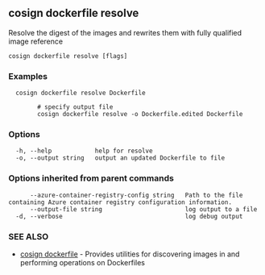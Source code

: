 ## cosign dockerfile resolve

Resolve the digest of the images and rewrites them with fully qualified image reference

```
cosign dockerfile resolve [flags]
```

### Examples

```
  cosign dockerfile resolve Dockerfile
		
		# specify output file
		cosign dockerfile resolve -o Dockerfile.edited Dockerfile

```

### Options

```
  -h, --help            help for resolve
  -o, --output string   output an updated Dockerfile to file
```

### Options inherited from parent commands

```
      --azure-container-registry-config string   Path to the file containing Azure container registry configuration information.
      --output-file string                       log output to a file
  -d, --verbose                                  log debug output
```

### SEE ALSO

* [cosign dockerfile](cosign_dockerfile.md)	 - Provides utilities for discovering images in and performing operations on Dockerfiles

